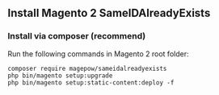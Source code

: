 ## Install Magento 2 SameIDAlreadyExists
### Install via composer (recommend)
Run the following commands in Magento 2 root folder:
```
composer require magepow/sameidalreadyexists
php bin/magento setup:upgrade
php bin/magento setup:static-content:deploy -f

```
